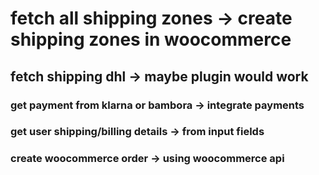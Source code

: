 # fetch all shipping zones -> create shipping zones in woocommerce
## fetch shipping dhl -> maybe plugin would work
### get payment from klarna or bambora -> integrate payments
### get user shipping/billing details -> from input fields
### create woocommerce order -> using woocommerce api